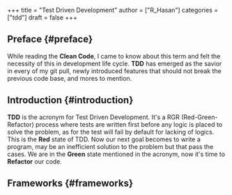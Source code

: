 +++
title = "Test Driven Development"
author = ["R_Hasan"]
categories = ["tdd"]
draft = false
+++

## Preface {#preface}

While reading the ****Clean Code****, I came to know about this term and felt the necessity of this in development life cycle. **TDD** has emerged as the savior in every of my git pull, newly introduced features that should not break the previous code base, and mores to mention.


## Introduction {#introduction}

**TDD** is the acronym for Test Driven Development. It's a RGR (Red-Green-Refactor) process where tests are written first before any logic is placed to solve the problem, as for the test will fail by default for lacking of logics. This is the **Red** state of TDD. Now our next goal becomes to write a program, may be an inefficient solution to the problem but that pass the cases. We are in the **Green** state mentioned in the acronym, now it's time to **Refactor** our code.


## Frameworks {#frameworks}
